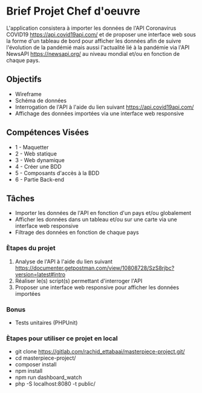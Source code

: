 Brief Projet Chef d'oeuvre
==========================

L'application consistera à importer les données de l'API Coronavirus COVID19 <https://api.covid19api.com/>
et de proposer une interface web sous la forme d'un tableau de bord pour afficher
les données afin de suivre l'évolution de la pandémié mais aussi l'actualité lié à la pandémie via l'API NewsAPI <https://newsapi.org/> au niveau mondial et/ou en fonction de chaque pays.

## Objectifs

* Wireframe
* Schéma de données
* Interrogation de l'API à l'aide du lien suivant <https://api.covid19api.com/>
* Affichage des données importées via une interface web responsive

## Compétences Visées

* 1 - Maquetter
* 2 - Web statique
* 3 - Web dynamique
* 4 - Créer une BDD
* 5 - Composants d'accès à la BDD
* 6 - Partie Back-end

## Tâches

* Importer les données de l'API en fonction d'un pays et/ou globalement
* Afficher les données dans un tableau et/ou sur une carte via une interface web responsive
* Filtrage des données en fonction de chaque pays

### Ètapes du projet

1. Analyse de l'API à l'aide du lien suivant <https://documenter.getpostman.com/view/10808728/SzS8rjbc?version=latest#intro>
2. Réaliser le(s) script(s) permettant d'interroger l'API
3. Proposer une interface web responsive pour afficher les données importées

### Bonus

* Tests unitaires (PHPUnit)


### Ètapes pour utiliser ce projet en local

* git clone <https://gitlab.com/rachid_ettabaai/masterpiece-project.git/>
* cd masterpiece-project/
* composer install
* npm install
* npm run dashboard_watch
* php -S localhost:8080 -t public/

